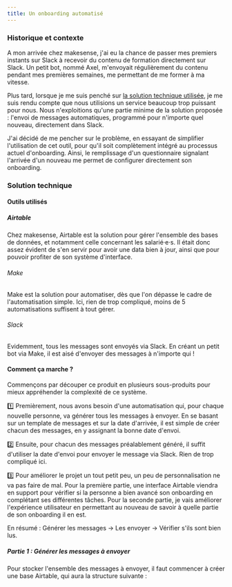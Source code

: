 ```yaml
---
title: Un onboarding automatisé
---
```


### Historique et contexte
A mon arrivée chez makesense, j'ai eu la chance de passer mes premiers instants sur Slack à recevoir du contenu de formation directement sur Slack. Un petit bot, nommé Axel, m'envoyait régulièrement du contenu pendant mes premières semaines, me permettant de me former à ma vitesse.

Plus tard, lorsque je me suis penché sur [la solution technique utilisée](https://www.heyaxel.com/), je me suis rendu compte que nous utilisions un service beaucoup trop puissant pour nous. Nous n'exploitions qu'une partie minime de la solution proposée : l'envoi de messages automatiques, programmé pour n'importe quel nouveau, directement dans Slack.

J'ai décidé de me pencher sur le problème, en essayant de simplifier l'utilisation de cet outil, pour qu'il soit complètement intégré au processus actuel d'onboarding. Ainsi, le remplissage d'un questionnaire signalant l'arrivée d'un nouveau me permet de configurer directement son onboarding.

### Solution technique
#### Outils utilisés

##### Airtable
Chez makesense, Airtable est la solution pour gérer l'ensemble des bases de données, et notamment celle concernant les salarié·e·s. Il était donc assez évident de s'en servir pour avoir une data bien à jour, ainsi que pour pouvoir profiter de son système d'interface.

###### Make
Make est la solution pour automatiser, dès que l'on dépasse le cadre de l'automatisation simple. Ici, rien de trop compliqué, moins de 5 automatisations suffisent à tout gérer.

###### Slack
Evidemment, tous les messages sont envoyés via Slack. En créant un petit bot via Make, il est aisé d'envoyer des messages à n'importe qui !

#### Comment ça marche ?
Commençons par découper ce produit en plusieurs sous-produits pour mieux appréhender la complexité de ce système.

1️⃣ Premièrement, nous avons besoin d'une automatisation qui, pour chaque nouvelle personne, va générer tous les messages à envoyer. En se basant sur un template de messages et sur la date d'arrivée, il est simple de créer chacun des messages, en y assignant la bonne date d'envoi.

2️⃣ Ensuite, pour chacun des messages préalablement généré, il suffit d'utiliser la date d'envoi pour envoyer le message via Slack. Rien de trop compliqué ici.

3️⃣ Pour améliorer le projet un tout petit peu, un peu de personnalisation ne va pas faire de mal. Pour la première partie, une interface Airtable viendra en support pour vérifier si la personne a bien avancé son onboarding en complétant ses différentes tâches. Pour la seconde partie, je vais améliorer l'expérience utilisateur en permettant au nouveau de savoir à quelle partie de son onboarding il en est.

En résumé : Générer les messages -> Les envoyer -> Vérifier s'ils sont bien lus.

##### Partie 1 : Générer les messages à envoyer
Pour stocker l'ensemble des messages à envoyer, il faut commencer à créer une base Airtable, qui aura la structure suivante :
